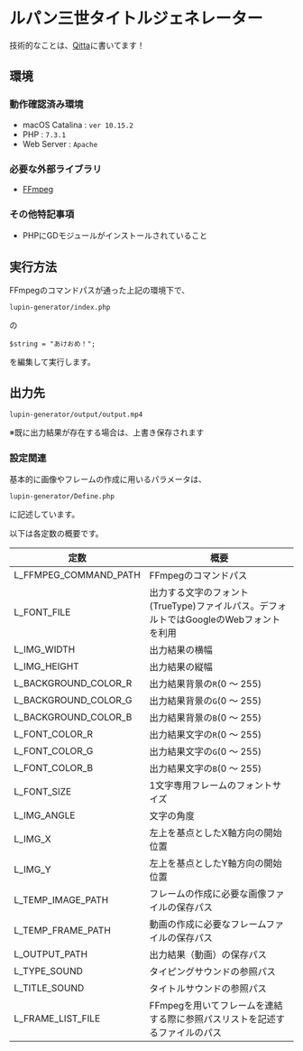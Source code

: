 # ルパン三世タイトルジェネレーター

技術的なことは、[Qitta](https://qiita.com/huuya/items/a4a8022e19bfe87322db)に書いてます！

## 環境

### 動作確認済み環境

- macOS Catalina : ``ver 10.15.2``
- PHP : ``7.3.1``
- Web Server : ``Apache``

### 必要な外部ライブラリ

- [FFmpeg](https://www.ffmpeg.org/)

### その他特記事項

- PHPにGDモジュールがインストールされていること

## 実行方法

FFmpegのコマンドパスが通った上記の環境下で、

```
lupin-generator/index.php
```

の

```
$string = "あけおめ！";
```

を編集して実行します。

## 出力先

```
lupin-generator/output/output.mp4
```

※既に出力結果が存在する場合は、上書き保存されます

### 設定関連

基本的に画像やフレームの作成に用いるパラメータは、

```
lupin-generator/Define.php
```

に記述しています。

以下は各定数の概要です。

|定数  |概要  |
|---|---|
|L_FFMPEG_COMMAND_PATH  |FFmpegのコマンドパス  |
|L_FONT_FILE  |出力する文字のフォント(TrueType)ファイルパス。デフォルトではGoogleのWebフォントを利用  |
|L_IMG_WIDTH  |出力結果の横幅  |
|L_IMG_HEIGHT  |出力結果の縦幅  |
|L_BACKGROUND_COLOR_R  |出力結果背景の``R``(0 〜 255)  |
|L_BACKGROUND_COLOR_G  |出力結果背景の``G``(0 〜 255)  |
|L_BACKGROUND_COLOR_B  |出力結果背景の``B``(0 〜 255)  |
|L_FONT_COLOR_R  |出力結果文字の``R``(0 〜 255)  |
|L_FONT_COLOR_G  |出力結果文字の``G``(0 〜 255)  |
|L_FONT_COLOR_B  |出力結果文字の``B``(0 〜 255)  |
|L_FONT_SIZE  |1文字専用フレームのフォントサイズ  |
|L_IMG_ANGLE  |文字の角度  |
|L_IMG_X  |左上を基点としたX軸方向の開始位置  |
|L_IMG_Y  |左上を基点としたY軸方向の開始位置  |
|L_TEMP_IMAGE_PATH  |フレームの作成に必要な画像ファイルの保存パス  |
|L_TEMP_FRAME_PATH  |動画の作成に必要なフレームファイルの保存パス  |
|L_OUTPUT_PATH  |出力結果（動画）の保存パス  |
|L_TYPE_SOUND  |タイピングサウンドの参照パス  |
|L_TITLE_SOUND  |タイトルサウンドの参照パス  |
|L_FRAME_LIST_FILE  |FFmpegを用いてフレームを連結する際に参照パスリストを記述するファイルのパス  |